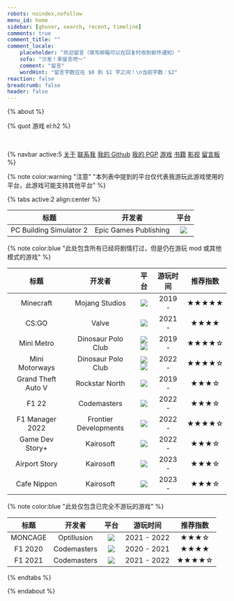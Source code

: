 ```yaml
---
robots: noindex,nofollow
menu_id: home
sidebar: [ghuser, search, recent, timeline]
comments: true
comment_title: ""
comment_locale:
    placeholder: "欢迎留言（填写邮箱可以在回复时收到邮件通知）"
    sofa: "沙发！来留言吧～"
    comment: "留言"
    wordHint: "留言字数应在 $0 到 $1 字之间！\n当前字数：$2"
reaction: false
breadcrumb: false
header: false
---
```


{% about %}

{% quot 游戏 el:h2 %}

<br/>

{% navbar active:5 [关于](/) [联系我](/contact-me/) [我的&nbsp;Github](/my-github/) [我的&nbsp;PGP](/my-pgp/) [游戏](/games/) [书籍](/books/) [影视](/movies/) [留言板](/message-board/) %}

{% note color:warning "注意" "本列表中提到的平台仅代表我游玩此游戏使用的平台，此游戏可能支持其他平台" %}

{% tabs active:2 align:center %}

<!-- tab 想玩 -->

| 标题 | 开发者 | 平台 |
|:----:|:------:|:----:|
| PC Building Simulator 2 | Epic Games Publishing | <img src="https://img.shields.io/badge/Windows-0078D6?style=for-the-badge&logo=windows&logoColor=white" /> |

<!-- tab 在玩 -->

{% note color:blue "此处包含所有已经将剧情打过，但是仍在游玩 mod 或其他模式的游戏" %}

| 标题 | 开发者 | 平台 | 游玩时间 | 推荐指数 |
|:----:|:------:|:----:|:--------:|:--------:|
| Minecraft | Mojang Studios | <img src="https://img.shields.io/badge/macOS-000000?style=for-the-badge&logo=macos&logoColor=F0F0F0" /> |  2019 -  |  ★★★★★  |
| CS:GO | Valve | <img src="https://img.shields.io/badge/macOS-000000?style=for-the-badge&logo=macos&logoColor=F0F0F0" /> |  2021 -  |  ★★★★  |
| Mini Metro | Dinosaur Polo Club | <img src="https://img.shields.io/badge/macOS-000000?style=for-the-badge&logo=macos&logoColor=F0F0F0" /><img src="https://img.shields.io/badge/iOS-000000?style=for-the-badge&logo=ios&logoColor=white" /> |  2019 -  |  ★★★★☆  |
| Mini Motorways | Dinosaur Polo Club | <img src="https://img.shields.io/badge/macOS-000000?style=for-the-badge&logo=macos&logoColor=F0F0F0" /><img src="https://img.shields.io/badge/iOS-000000?style=for-the-badge&logo=ios&logoColor=white" /> |  2022 -  |  ★★★★☆  |
| Grand Theft Auto V | Rockstar North | <img src="https://img.shields.io/badge/Windows-0078D6?style=for-the-badge&logo=windows&logoColor=white" /> | 2019 -  | ★★★☆ |
| F1 22 | Codemasters | <img src="https://img.shields.io/badge/Windows-0078D6?style=for-the-badge&logo=windows&logoColor=white" /> | 2022 -  | ★★★☆ |
| F1 Manager 2022 | Frontier Developments | <img src="https://img.shields.io/badge/Windows-0078D6?style=for-the-badge&logo=windows&logoColor=white" /> | 2022 -  | ★★★★☆ |
| Game Dev Story+ | Kairosoft | <img src="https://img.shields.io/badge/iOS-000000?style=for-the-badge&logo=ios&logoColor=white" /> |  2022 -  | ★★★☆ |
| Airport Story | Kairosoft | <img src="https://img.shields.io/badge/iOS-000000?style=for-the-badge&logo=ios&logoColor=white" /> |  2023 -  | ★★★☆ |
| Cafe Nippon | Kairosoft | <img src="https://img.shields.io/badge/iOS-000000?style=for-the-badge&logo=ios&logoColor=white" /> |  2023 -  | ★★★☆ |

<!-- tab 已玩 -->

{% note color:blue "此处仅包含已完全不游玩的游戏" %}

| 标题 | 开发者 | 平台 |   游玩时间   | 推荐指数 |
|:----:|:------:|:----:|:------------:|:--------:|
| MONCAGE | Optillusion | <img src="https://img.shields.io/badge/iOS-000000?style=for-the-badge&logo=ios&logoColor=white" /> |  2021 - 2022 |  ★★★☆   |
| F1 2020 | Codemasters | <img src="https://img.shields.io/badge/Windows-0078D6?style=for-the-badge&logo=windows&logoColor=white" /> | 2020 - 2021  | ★★★★ |
| F1 2021 | Codemasters | <img src="https://img.shields.io/badge/Windows-0078D6?style=for-the-badge&logo=windows&logoColor=white" /> | 2021 - 2022  | ★★★★☆ |

{% endtabs %}

{% endabout %}
